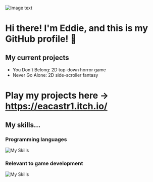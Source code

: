![Image text](https://c.tenor.com/TCEyVCo9wG0AAAAC/tenor.gif)
# Hi there! I'm Eddie, and this is my GitHub profile! 👋
## My current projects
- You Don't Belong: 2D top-down horror game
- Never Go Alone: 2D side-scroller fantasy
# Play my projects here -> https://eacastr1.itch.io/
## My skills...
### Programming languages
![My Skills](https://skillicons.dev/icons?i=cpp,cs,java,lua)
### Relevant to game development
![My Skills](https://skillicons.dev/icons?i=unity,unreal,gamemakerstudio)
<!--
**eacastr1/eacastr1** is a ✨ _special_ ✨ repository because its `README.md` (this file) appears on your GitHub profile.

Here are some ideas to get you started:

- 🔭 I’m currently working on ...
- 🌱 I’m currently learning ...
- 👯 I’m looking to collaborate on ...
- 🤔 I’m looking for help with ...
- 💬 Ask me about ...
- 📫 How to reach me: ...
- 😄 Pronouns: ...
- ⚡ Fun fact: ...
-->
